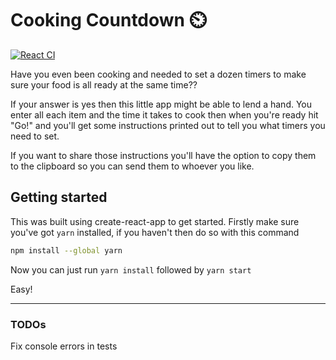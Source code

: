 # Cooking Countdown ⏲️

[![React CI](https://github.com/mbgeorge48/cooking_countdown/actions/workflows/ci-frontend.yml/badge.svg)](https://github.com/mbgeorge48/cooking_countdown/actions/workflows/ci-frontend.yml)

Have you even been cooking and needed to set a dozen timers to make sure your food is all ready at the same time??

If your answer is yes then this little app might be able to lend a hand.
You enter all each item and the time it takes to cook then when you're ready hit "Go!" and you'll get some instructions printed out to tell you what timers you need to set.

If you want to share those instructions you'll have the option to copy them to the clipboard so you can send them to whoever you like.

## Getting started

This was built using create-react-app to get started.
Firstly make sure you've got `yarn` installed, if you haven't then do so with this command

```sh
npm install --global yarn
```

Now you can just run `yarn install` followed by `yarn start`

Easy!

---

### TODOs

Fix console errors in tests
